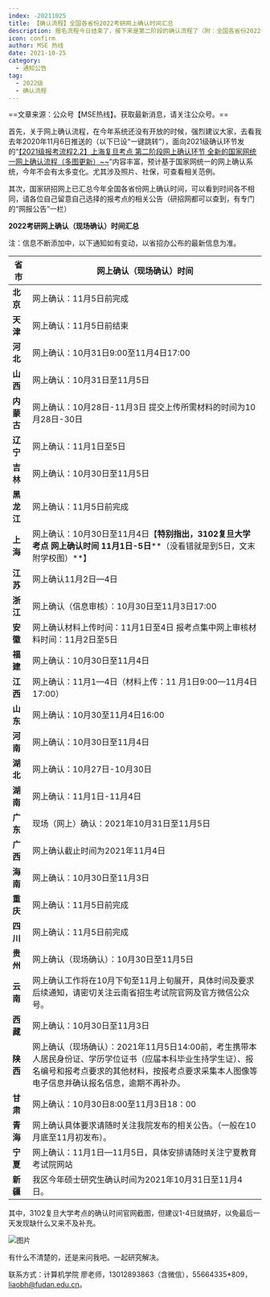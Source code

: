 ```yaml
---
index: -20211025
title: 【确认流程】全国各省份2022考研网上确认时间汇总
description: 报名流程今日结束了，接下来是第二阶段的确认流程了（附：全国各省份2022考研网上确认时间汇总）
icon: confirm
author: MSE 热线
date: 2021-10-25
category:
  - 通知公告
tag:
  - 2022级
  - 确认流程
---
```


==文章来源：公众号【MSE热线】。获取最新消息，请关注公众号。==

首先，关于网上确认流程，在今年系统还没有开放的时候，强烈建议大家，去看我去年2020年11月6日推送的（以下已设“一键跳转”），面向2021级确认环节发的“[【2021级报考流程2.2】上海复旦考点 第二阶段网上确认环节 全新的国家网统一网上确认流程（多图更新）~~](http://mp.weixin.qq.com/s?__biz=MzI0MzU5MDY0NA==&mid=2247484467&idx=1&sn=ac82d343fd2495280bc0c6e7e4b12ac9&chksm=e96bf0a8de1c79be2d991a6a98b8d64edbf8704de62f909fbb013e581258a43ec13dce1152fe&scene=21#wechat_redirect)”内容丰富，预计基于国家网统一的网上确认系统，今年不会有太多变化。尤其涉及照片、社保，可查看相关范例。

其次，国家研招网上已汇总今年全国各省份网上确认时间，可以看到时间各不相同，请各位自己留意自己选择的报考点的相关公告（研招网都可以查到，有专门的“网报公告”一栏）

**2022考研网上确认（现场确认）时间汇总**

注：信息不断添加中，以下通知如有变动，以省招办公布的最新信息为准。

| **省市**   | **网上确认（现场确认）时间**                                 |
| ---------- | ------------------------------------------------------------ |
| **北京**   | 网上确认：11月5日前完成                                      |
| **天津**   | 网上确认：11月5日前结束                                      |
| **河北**   | 网上确认：10月31日9:00至11月4日17:00                         |
| **山西**   | 网上确认：10月31日至11月5日                                  |
| **内蒙古** | 网上确认：10月28日-11月3日 提交上传所需材料的时间为10月28日-30日 |
| **辽宁**   | 网上确认：11月1日至5日                                       |
| **吉林**   | 网上确认：10月30日至11月5日                                  |
| **黑龙江** | 网上确认：11月5日前完成                                      |
| **上海**   | 网上确认：10月30日至11月4日【**特别指出，3102复旦大学考点 网上确认时间 11月1日-5日****（没看错就是到5日，文末附学校图）**】 |
| **江苏**   | 网上确认11月2日—4日                                          |
| **浙江**   | 网上确认（信息审核）：10月30日至11月3日17:00                 |
| **安徽**   | 网上确认材料上传时间：11月1日至4日  报考点集中网上审核材料时间：11月2日至5日 |
| **福建**   | 网上确认：10月30日至11月4日                                  |
| **江西**   | 网上确认：11月1—4日（材料上传：11 月1日9:00—11月4日17:00）   |
| **山东**   | 网上确认：10月30至11月4日16:00                               |
| **河南**   | 网上确认：10月30日至11月4日                                  |
| **湖北**   | 网上确认：10月27日-10月30日                                  |
| **湖南**   | 网上确认：11月1日-11月4日                                    |
| **广东**   | 现场（网上）确认：2021年10月31日至11月5日                    |
| **广西**   | 网上确认截止时间为2021年11月4日                              |
| **海南**   | 网上确认：10月30日至11月3日                                  |
| **重庆**   | 网上确认：11月5日前完成                                      |
| **四川**   | 网上确认：11月5日前完成                                      |
| **贵州**   | 网上确认（现场确认）：10月30日至11月5日                      |
| **云南**   | 网上确认工作将在10月下旬至11月上旬展开，具体时间及要求后续通知，请密切关注云南省招生考试院官网及官方微信公众号。 |
| **西藏**   | 网上确认：10月30日至11月3日                                  |
| **陕西**   | 网上确认（现场确认）：2021年11月5日14:00前，考生携带本人居民身份证、学历学位证书（应届本科毕业生持学生证）、报名编号和报考点要求的其他材料，按报考点要求采集本人图像等电子信息并确认报名信息，逾期不再补办。 |
| **甘肃**   | 网上确认：10月30日8:00至11月3日18：00                        |
| **青海**   | 网上确认具体要求请随时关注我院发布的相关公告。（一般在10月底至11月初发布）。 |
| **宁夏**   | 网上确认：11月1日—11月5日，具体安排请随时关注宁夏教育考试院网站 |
| **新疆**   | 我区今年硕士研究生确认时间为2021年10月31日至11月4日。        |

其中，3102复旦大学考点的确认时间官网截图，但建议1-4日就搞好，以免最后一天发现缺什么又来不及补充。

![图片](https://zhuye-1308301598.file.myqcloud.com/markdown/640-20220501154035074.png)



有什么不清楚的，还是来问我吧。一起研究解决。



联系方式：计算机学院 廖老师，13012893863（含微信），55664335*809，liaobh@fudan.edu.cn。